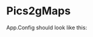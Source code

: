 # Pics2gMaps
App.Config should look like this:

<?xml version="1.0" encoding="utf-8" ?>
<configuration>

  <configSections>
    <section name="galeries" type="Pics2Json.GallerySettingsConfig, Pics2Json"></section>
  </configSections>

  <galeries>
    <settings>
      <add galleryName="Djala"
           rootGalleryFolder="C:\projects\gallery\"
           webPath="http://www.milosev.com/gallery/"
      />
    </settings>
  </galeries>

  <appSettings>
    <add key="gapikey" value="myApiKey" />
  </appSettings>

  <startup>
    <supportedRuntime version="v4.0" sku=".NETFramework,Version=v4.6.1" />
  </startup>
</configuration>
